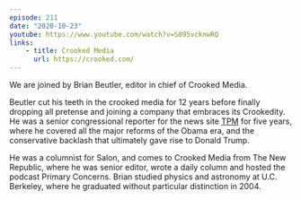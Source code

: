 ```yaml
---
episode: 211
date: "2020-10-23"
youtube: https://www.youtube.com/watch?v=S895vcknwRQ
links:
    - title: Crooked Media
      url: https://crooked.com/
---
```

We are joined by Brian Beutler, editor in chief of Crooked Media.

Beutler cut his teeth in the crooked media for 12 years before finally dropping all pretense and joining a company that embraces its Crookedity. He was a senior congressional reporter for the news site [TPM][tpm] for five years, where he covered all the major reforms of the Obama era, and the conservative backlash that ultimately gave rise to Donald Trump. 

He was a columnist for Salon, and comes to Crooked Media from The New Republic, where he was senior editor, wrote a daily column and hosted the podcast Primary Concerns. Brian studied physics and astronomy at U.C. Berkeley, where he graduated without particular distinction in 2004.

[tpm]: https://talkingpointsmemo.com/
